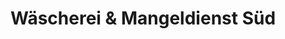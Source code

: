 ---
title: "Wäscherei & Mangeldienst Süd"
url: /aachen/waescherei-und-mangeldienst-sued/
shop: Wäscherei
---